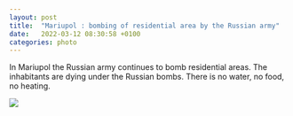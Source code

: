 ```yaml
---
layout: post
title:  "Mariupol : bombing of residential area by the Russian army"
date:   2022-03-12 08:30:58 +0100
categories: photo
---
```


In Mariupol the Russian army continues to bomb residential areas. The inhabitants are dying under the Russian bombs.
There is no water, no food, no heating.

<img src="{{ site.baseurl }}/assets/images/FNmPDvLXsAMvGfz.jpeg">
